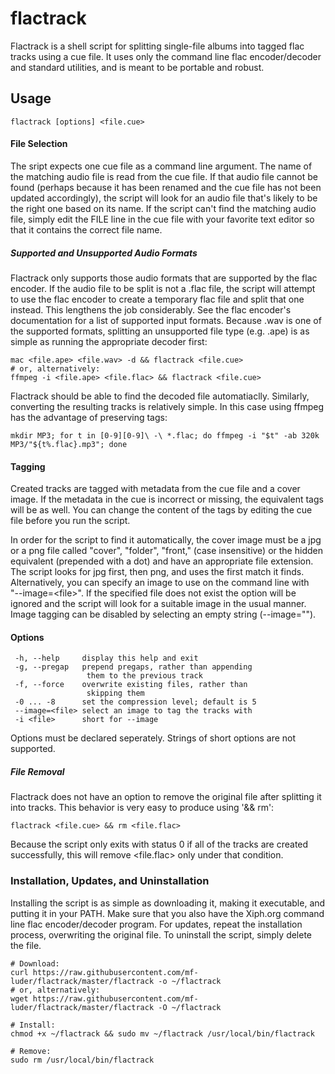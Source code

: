 # flactrack

Flactrack is a shell script for splitting single-file albums into tagged flac tracks using a cue file. It uses only the command line flac encoder/decoder and standard utilities, and is meant to be portable and robust.

## Usage

    flactrack [options] <file.cue>

#### File Selection
The sript expects one cue file as a command line argument. The name of the matching audio file is read from the cue file. If that audio file cannot be found (perhaps because it has been renamed and the cue file has not been updated accordingly), the script will look for an audio file that's likely to be the right one based on its name. If the script can't find the matching audio file, simply edit the FILE line in the cue file with your favorite text editor so that it contains the correct file name.

##### Supported and Unsupported Audio Formats
Flactrack only supports those audio formats that are supported by the flac encoder. If the audio file to be split is not a .flac file, the script will attempt to use the flac encoder to create a temporary flac file and split that one instead. This lengthens the job considerably. See the flac encoder's documentation for a list of supported input formats. Because .wav is one of the supported formats, splitting an unsupported file type (e.g. .ape) is as simple as running the appropriate decoder first:

    mac <file.ape> <file.wav> -d && flactrack <file.cue>
    # or, alternatively:
    ffmpeg -i <file.ape> <file.flac> && flactrack <file.cue>

Flactrack should be able to find the decoded file automatiaclly. Similarly, converting the resulting tracks is relatively simple. In this case using ffmpeg has the advantage of preserving tags:

    mkdir MP3; for t in [0-9][0-9]\ -\ *.flac; do ffmpeg -i "$t" -ab 320k MP3/"${t%.flac}.mp3"; done

#### Tagging
Created tracks are tagged with metadata from the cue file and a cover image. If the metadata in the cue is incorrect or missing, the equivalent tags will be as well. You can change the content of the tags by editing the cue file before you run the script.

In order for the script to find it automatically, the cover image must be a jpg or a png file called "cover", "folder", "front," (case insensitive) or the hidden equivalent (prepended with a dot) and have an appropriate file extension. The script looks for jpg first, then png, and uses the first match it finds. Alternatively, you can specify an image to use on the command line with  
"--image=\<file\>". If the specified file does not exist the option will be ignored and the script will look for a suitable image in the usual manner. Image tagging can be disabled by selecting an empty string (--image="").

#### Options
     -h, --help     display this help and exit  
     -g, --pregap   prepend pregaps, rather than appending  
                     them to the previous track  
     -f, --force    overwrite existing files, rather than  
                     skipping them  
     -0 ... -8      set the compression level; default is 5  
     --image=<file> select an image to tag the tracks with  
     -i <file>      short for --image  
Options must be declared seperately. Strings of short options are not supported.

##### File Removal
Flactrack does not have an option to remove the original file after splitting it into tracks. This behavior is very easy to produce using '&& rm':

    flactrack <file.cue> && rm <file.flac>
Because the script only exits with status 0 if all of the tracks are created successfully, this will remove \<file.flac\> only under that condition.

### Installation, Updates, and Uninstallation
Installing the script is as simple as downloading it, making it executable, and putting it in your PATH. Make sure that you also have the Xiph.org command line flac encoder/decoder program. For updates, repeat the installation process, overwriting the original file. To uninstall the script, simply delete the file.

    # Download:  
    curl https://raw.githubusercontent.com/mf-luder/flactrack/master/flactrack -o ~/flactrack
    # or, alternatively:
    wget https://raw.githubusercontent.com/mf-luder/flactrack/master/flactrack -O ~/flactrack
    
    # Install:
    chmod +x ~/flactrack && sudo mv ~/flactrack /usr/local/bin/flactrack
    
    # Remove:
    sudo rm /usr/local/bin/flactrack
